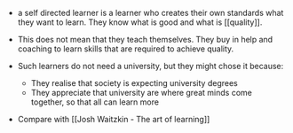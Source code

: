 - a self directed learner is a learner who creates their own standards what they want to learn. They know what is good and what is [[quality]]. 
- This does not mean that they teach themselves. They buy in help and coaching to learn skills that are required to achieve quality. 
- Such learners do not need a university, but they might chose it because:
	- They realise that society is expecting university degrees
	- They appreciate that university are where great minds come together, so that all can learn more

- Compare with [[Josh Waitzkin - The art of learning]]